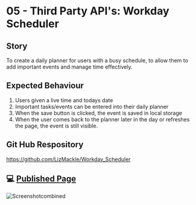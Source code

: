 # 05 - Third Party API's: Workday Scheduler

## Story
To create a daily planner for users with a busy schedule, to allow them to add important events and manage time effectively.

## Expected Behaviour
1. Users given a live time and todays date
2. Important tasks/events can be entered into their daily planner 
3. When the save button is clicked, the event is saved in local storage 
4. When the user comes back to the planner later in the day or refreshes the page, the event is still visible. 

## Git Hub Respository 
https://github.com/LizMackle/Workday_Scheduler

## 💻 [Published Page](https://lizmackle.github.io/Code_Quiz/)
![Screenshotcombined](https://user-images.githubusercontent.com/93589073/149288308-e099be78-2775-4250-addd-48f16cc542a0.png)

